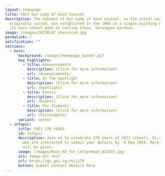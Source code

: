 ```yaml
---
layout: homepage
title: CHIJ Our Lady of Good Counsel
description: The Convent of Our Lady of Good Counsel, as the school was
  originally called, was established in the 1960 in a single building block with
  its main school gate at Cooling Close, Serangoon Gardens.
image: /images/CHIJOLGC shareicon.jpg
permalink: /
notification: ""
sections:
  - hero:
      background: /images/Homepage_banner.gif
      key_highlights:
        - title: Announcements
          description: (Click for more information)
          url: /Announcements/
        - title: In The Spotlight
          description: (Click for more information)
          url: /Spotlight/
        - title: Events
          description: (Click for more information)
          url: /Events/
        - title: For Students
          description: (Click for more information)
          url: /forstudents/
      variant: center
  - infopic:
      title: CHIJ 170 YEARS
      id: infopic
      description: Join us to celebrate 170 years of CHIJ schools. Ex-staff/students
        who are interested to submit your details by  8 May 2024. More details
        will be given.
      image: /images/Main_KV_for_Letterhead_021023.jpg
      alt: Image alt text
      url: https://go.gov.sg/chij170
      button: Submit Contact details here
---
```

